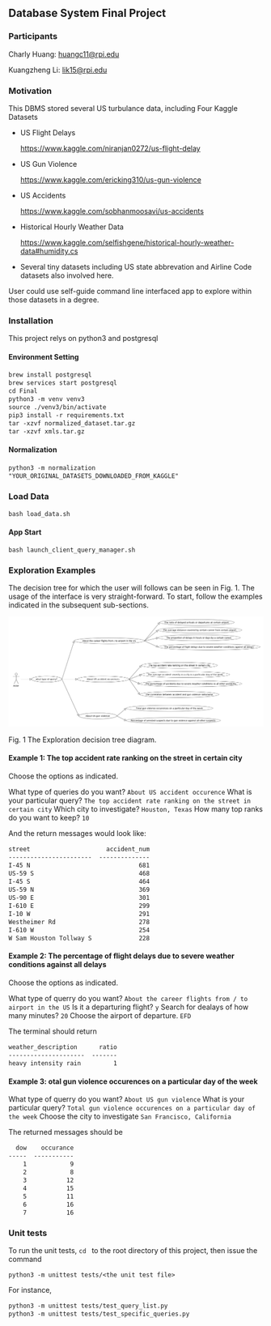 ## Database System Final Project

### Participants

Charly Huang: huangc11@rpi.edu

Kuangzheng Li: lik15@rpi.edu

### Motivation

This DBMS stored several US turbulance data, including Four Kaggle Datasets

+ US Flight Delays

  https://www.kaggle.com/niranjan0272/us-flight-delay

+ US Gun Violence

  https://www.kaggle.com/ericking310/us-gun-violence

+ US Accidents

  https://www.kaggle.com/sobhanmoosavi/us-accidents

+ Historical Hourly Weather Data

  https://www.kaggle.com/selfishgene/historical-hourly-weather-data#humidity.cs

+ Several tiny datasets including US state abbrevation and Airline Code datasets also involved here.

User could use self-guide command line interfaced app to explore within those datasets in a degree.

### Installation

This project relys on python3 and postgresql

#### Environment Setting

```shell
brew install postgresql
brew services start postgresql
cd Final
python3 -m venv venv3
source ./venv3/bin/activate
pip3 install -r requirements.txt
tar -xzvf normalized_dataset.tar.gz
tar -xzvf xmls.tar.gz
```

#### Normalization

```
python3 -m normalization "YOUR_ORIGINAL_DATASETS_DOWNLOADED_FROM_KAGGLE"
```

### Load Data

```
bash load_data.sh
```

#### App Start

```
bash launch_client_query_manager.sh
```

### Exploration Examples

The decision tree for which the user will follows can be seen in Fig. 1. The usage of the interface is very straight-forward. To start, follow the examples indicated in the subsequent sub-sections.

![the_exploration_decision_tree_diagram](media/decision_tree_diagram.png)

Fig. 1 The Exploration decision tree diagram.

#### Example 1: The top accident rate ranking on the street in certain city

Choose the options as indicated.

What type of queries do you want? `About US accident occurence`
What is your particular query? `The top accident rate ranking on the street in certain city`
Which city to investigate? `Houston, Texas`
How many top ranks do you want to keep? `10`

And the return messages would look like:

```
street                     accident_num
-----------------------  --------------
I-45 N                              681
US-59 S                             468
I-45 S                              464
US-59 N                             369
US-90 E                             301
I-610 E                             299
I-10 W                              291
Westheimer Rd                       278
I-610 W                             254
W Sam Houston Tollway S             228

```

#### Example 2: The percentage of flight delays due to severe weather conditions against all delays

Choose the options as indicated.

What type of querry do you want? `About the career flights from / to airport in the US`
Is it a departuring flight? `y`
Search for dealays of how many minutes? `20`
Choose the airport of departure. `EFD`

The terminal should return

```
weather_description      ratio
---------------------  -------
heavy intensity rain         1
```

#### Example 3: otal gun violence occurences on a particular day of the week

What type of querry do you want? `About US gun violence`
What is your particular query? `Total gun violence occurences on a particular day of the week`
Choose the city to investigate `San Francisco, California`

The returned messages should be

```
  dow    occurance
-----  -----------
    1            9
    2            8
    3           12
    4           15
    5           11
    6           16
    7           16
```

### Unit tests

To run the unit tests, `cd ` to the root directory of this project, then issue the command

```
python3 -m unittest tests/<the unit test file>
```

For instance,

```
python3 -m unittest tests/test_query_list.py
python3 -m unittest tests/test_specific_queries.py
```
